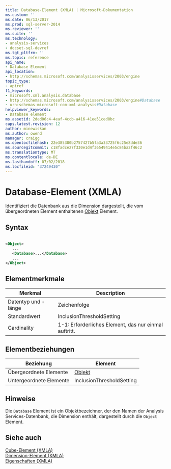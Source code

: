 ```yaml
---
title: Database-Element (XMLA) | Microsoft-Dokumentation
ms.custom: ''
ms.date: 06/13/2017
ms.prod: sql-server-2014
ms.reviewer: ''
ms.suite: ''
ms.technology:
- analysis-services
- docset-sql-devref
ms.tgt_pltfrm: ''
ms.topic: reference
api_name:
- Database Element
api_location:
- http://schemas.microsoft.com/analysisservices/2003/engine
topic_type:
- apiref
f1_keywords:
- microsoft.xml.analysis.database
- http://schemas.microsoft.com/analysisservices/2003/engine#Database
- urn:schemas-microsoft-com:xml-analysis#Database
helpviewer_keywords:
- Database element
ms.assetid: 2ded06c4-4eaf-4ccb-a416-41ee51ced8bc
caps.latest.revision: 12
author: minewiskan
ms.author: owend
manager: craigg
ms.openlocfilehash: 22e385380b2757427b5fa3a33725f6c25e8dde36
ms.sourcegitcommit: c18fadce27f330e1d4f36549414e5c84ba2f46c2
ms.translationtype: MT
ms.contentlocale: de-DE
ms.lasthandoff: 07/02/2018
ms.locfileid: "37249430"
---
```

# <a name="database-element-xmla"></a>Database-Element (XMLA)
  Identifiziert die Datenbank aus die Dimension dargestellt, die vom übergeordneten Element enthaltenen [Objekt](object-element-dimension-xmla.md) Element.  
  
## <a name="syntax"></a>Syntax  
  
```xml  
  
<Object>  
   ...  
   <Database>...</Database>  
   ...  
</Object>  
```  
  
## <a name="element-characteristics"></a>Elementmerkmale  
  
|Merkmal|Description|  
|--------------------|-----------------|  
|Datentyp und -länge|Zeichenfolge|  
|Standardwert|InclusionThresholdSetting|  
|Cardinality|1-1: Erforderliches Element, das nur einmal auftritt.|  
  
## <a name="element-relationships"></a>Elementbeziehungen  
  
|Beziehung|Element|  
|------------------|-------------|  
|Übergeordnete Elemente|[Objekt](object-element-dimension-xmla.md)|  
|Untergeordnete Elemente|InclusionThresholdSetting|  
  
## <a name="remarks"></a>Hinweise  
 Die `Database` Element ist ein Objektbezeichner, der den Namen der Analysis Services-Datenbank, die Dimension enthält, dargestellt durch die `Object` Element.  
  
## <a name="see-also"></a>Siehe auch  
 [Cube-Element &#40;XMLA&#41;](cube-element-xmla.md)   
 [Dimension-Element &#40;XMLA&#41;](dimension-element-xmla.md)   
 [Eigenschaften &#40;XMLA&#41;](xml-elements-properties.md)  
  
  
